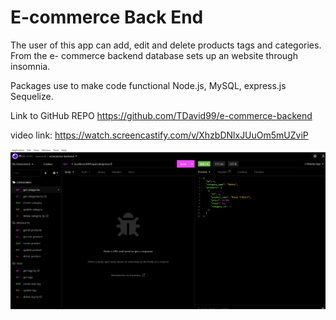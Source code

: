# E-commerce Back End 

The user of this app can add, edit and delete products tags and categories. From the  e- commerce backend database sets up an website through insomnia.

Packages use to make code functional Node.js, MySQL, express.js Sequelize.


Link to GitHub REPO  https://github.com/TDavid99/e-commerce-backend

video link: https://watch.screencastify.com/v/XhzbDNlxJUuOm5mUZviP

![Alt text](./images/Screenshot%20(254).png )
